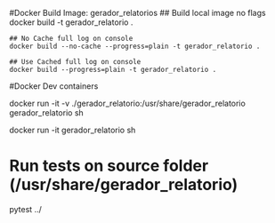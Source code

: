 #Docker Build Image: gerador_relatorios
    ## Build local image no flags 
    docker build -t gerador_relatorio .
    
    ## No Cache full log on console
    docker build --no-cache --progress=plain -t gerador_relatorio .

    ## Use Cached full log on console
    docker build --progress=plain -t gerador_relatorio .



#Docker Dev containers 

docker run -it -v ./gerador_relatorio:/usr/share/gerador_relatorio gerador_relatorio sh
    
docker run -it  gerador_relatorio sh      

# Run tests on source folder (/usr/share/gerador_relatorio) 
pytest ../


